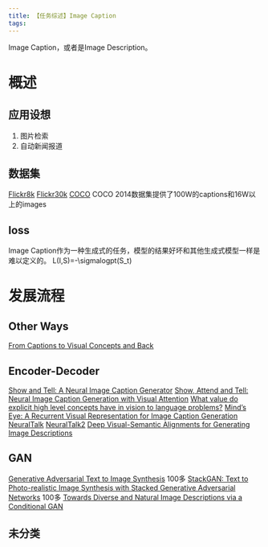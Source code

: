 ```yaml
---
title: 【任务综述】Image Caption
tags:
---
```

Image Caption，或者是Image Description。

# 概述
## 应用设想
1. 图片检索
2. 自动新闻报道
## 数据集
[Flickr8k](http://nlp.cs.illinois.edu/HockenmaierGroup/8k-pictures.html)
[Flickr30k](http://shannon.cs.illinois.edu/DenotationGraph/)
[COCO](http://cocodataset.org/)
COCO 2014数据集提供了100W的captions和16W以上的images
## loss
Image Caption作为一种生成式的任务，模型的结果好坏和其他生成式模型一样是难以定义的。
L(I,S)=-\sigmalogpt(S_t)
# 发展流程
## Other Ways
[From Captions to Visual Concepts and Back](https://arxiv.org/abs/1411.4952)
## Encoder-Decoder
[Show and Tell: A Neural Image Caption Generator](https://arxiv.org/abs/1411.4555)
[Show, Attend and Tell: Neural Image Caption Generation with Visual Attention](https://arxiv.org/abs/1502.03044)
[What value do explicit high level concepts have in vision to language problems?](https://arxiv.org/abs/1506.01144)
[Mind’s Eye: A Recurrent Visual Representation for Image Caption Generation](https://www.cs.cmu.edu/~xinleic/papers/cvpr15_rnn.pdf)
[NeuralTalk](https://github.com/karpathy/neuraltalk)
[NeuralTalk2](https://github.com/karpathy/neuraltalk2)
[Deep Visual-Semantic Alignments for Generating Image Descriptions](https://arxiv.org/abs/1412.2306)
## GAN
[Generative Adversarial Text to Image Synthesis](https://arxiv.org/abs/1605.05396)
100多
[StackGAN: Text to Photo-realistic Image Synthesis with Stacked Generative Adversarial Networks](https://arxiv.org/abs/1612.03242)
100多
[Towards Diverse and Natural Image Descriptions via a Conditional GAN](https://arxiv.org/abs/1703.06029)

## 未分类


# 